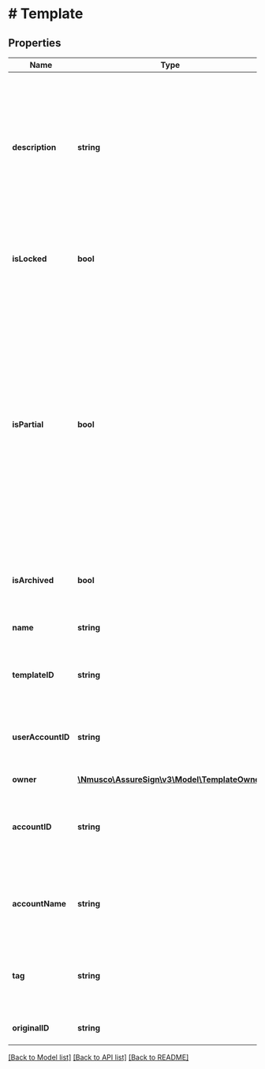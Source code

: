 # # Template

## Properties

Name | Type | Description | Notes
------------ | ------------- | ------------- | -------------
**description** | **string** | Specifies the user provided description for the template.  This is typically used to provide additional detail about the intended use case. | [optional] 
**isLocked** | **bool** | Specifies whether or not the template is locked to prevent editing. | [optional] 
**isPartial** | **bool** | Specifies whether or not the template contains only a partial definition.  If true, additional data beyond placeholder values must be provided as part of the submission.  If false, the template can be submitted with only placeholder values provided. | [optional] 
**isArchived** | **bool** | Specifies whether or not the template is archived | [optional] 
**name** | **string** | Specifies the name of the template. | [optional] 
**templateID** | **string** | Specifies the unique identifier of the template. | [optional] 
**userAccountID** | **string** | Specifies the unique identifier of the user to whom the template belongs. | [optional] 
**owner** | [**\Nmusco\AssureSign\v3\Model\TemplateOwner**](.md) |  | [optional] 
**accountID** | **string** | Specifies the unique identifier of the account to which the template belongs. | [optional] 
**accountName** | **string** | Specifies the name of the account to which the template belongs. | [optional] 
**tag** | **string** | A generic holder of any information you would like to provide | [optional] 
**originalID** | **string** | Original ID of Imported Template | [optional] 

[[Back to Model list]](../../README.md#documentation-for-models) [[Back to API list]](../../README.md#documentation-for-api-endpoints) [[Back to README]](../../README.md)


